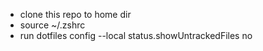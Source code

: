 - clone this repo to home dir
- source ~/.zshrc
- run dotfiles config --local status.showUntrackedFiles no

